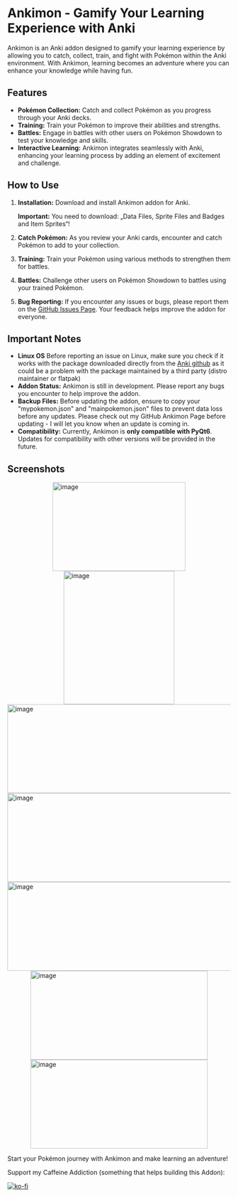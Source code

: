 # Ankimon - Gamify Your Learning Experience with Anki

Ankimon is an Anki addon designed to gamify your learning experience by allowing you to catch, collect, train, and fight with Pokémon within the Anki environment. With Ankimon, learning becomes an adventure where you can enhance your knowledge while having fun.

## Features

- **Pokémon Collection:** Catch and collect Pokémon as you progress through your Anki decks.
- **Training:** Train your Pokémon to improve their abilities and strengths.
- **Battles:** Engage in battles with other users on Pokémon Showdown to test your knowledge and skills.
- **Interactive Learning:** Ankimon integrates seamlessly with Anki, enhancing your learning process by adding an element of excitement and challenge.

## How to Use

1. **Installation:** Download and install Ankimon addon for Anki.

   **Important:** You need to download: „Data Files, Sprite Files and Badges and Item Sprites“!

2. **Catch Pokémon:** As you review your Anki cards, encounter and catch Pokémon to add to your collection.
3. **Training:** Train your Pokémon using various methods to strengthen them for battles.
4. **Battles:** Challenge other users on Pokémon Showdown to battles using your trained Pokémon.
5. **Bug Reporting:** If you encounter any issues or bugs, please report them on the [GitHub Issues Page](https://github.com/Unlucky-Life/ankimon/issues). Your feedback helps improve the addon for everyone.

## Important Notes

- **Linux OS** Before reporting an issue on Linux, make sure you check if it works with the package downloaded directly from the [Anki github](https://github.com/ankitects/anki/releases) as it could be a problem with the package maintained by a third party (distro maintainer or flatpak)
- **Addon Status:** Ankimon is still in development. Please report any bugs you encounter to help improve the addon.
- **Backup Files:** Before updating the addon, ensure to copy your "mypokemon.json" and "mainpokemon.json" files to prevent data loss before any updates. Please check out my GitHub Ankimon Page before updating - I will let you know when an update is coming in.
- **Compatibility:** Currently, Ankimon is **only compatible with PyQt6**. Updates for compatibility with other versions will be provided in the future.

## Screenshots
<div style="display:flex;flex-wrap:wrap;justify-content:center;">
  <img src="https://github.com/Unlucky-Life/ankimon/assets/77027147/d3d62c70-8473-407a-92b1-daf37817a9e6" alt="image" width="300" height="200">
    <img src="https://github.com/Unlucky-Life/ankimon/assets/77027147/6a1a4979-10d1-4618-81f4-f8865caf7206" alt="image" width="250" height="300">
  <img src="https://github.com/Unlucky-Life/ankimon/assets/77027147/ad3bf54f-24dd-4150-abdc-25aa23b6543a" alt="image" width="600" height="200">
    <img src="https://github.com/Unlucky-Life/ankimon/assets/77027147/cf131fdc-1ff4-4d67-a6a3-e9d1ec2a3d42" alt="image" width="600" height="200">
  <img src="https://github.com/Unlucky-Life/ankimon/assets/77027147/a6f2f1cf-e308-4a02-8c15-9f8a32b32cd7" alt="image" width="600" height="200">
  <img src="https://github.com/Unlucky-Life/ankimon/assets/77027147/6bdd303d-3055-4520-b0ae-bc144c3d55b9" alt="image" width="400" height="200">
  <img src="https://github.com/Unlucky-Life/ankimon/assets/77027147/ed6330ad-db26-4894-8375-869704a78a08" alt="image" width="400" height="200">
</div>

Start your Pokémon journey with Ankimon and make learning an adventure!

Support my Caffeine Addiction (something that helps building this Addon):

[![ko-fi](https://ko-fi.com/img/githubbutton_sm.svg)](https://ko-fi.com/A0A7SGLI8)
